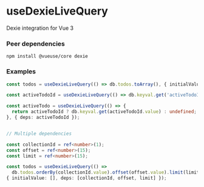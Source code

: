 # useDexieLiveQuery
Dexie integration for Vue 3

### Peer dependencies
```shell
npm install @vueuse/core dexie
```

### Examples

```typescript
const todos = useDexieLiveQuery(() => db.todos.toArray(), { initialValue: [] });

const activeTodoId = useDexieLiveQuery(() => db.keyval.get('activeTodoId'));

const activeTodo = useDexieLiveQuery(() => {
  return activeTodoId ? db.keyval.get(activeTodoId.value) : undefined;
}, { deps: activeTodoId });


// Multiple dependencies

const collectionId = ref<number>(1);
const offset = ref<number>(15);
const limit = ref<number>(15);

const todos = useDexieLiveQuery(() =>
  db.todos.orderBy(collectionId.value).offset(offset.value).limit(limit.value).toArray(),
{ initialValue: [], deps: [collectionId, offset, limit] });
```

